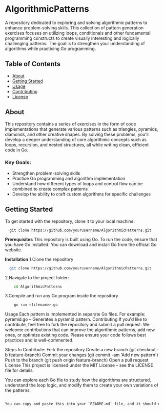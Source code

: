 # AlgorithmicPatterns

A repository dedicated to exploring and solving algorithmic patterns to enhance problem-solving skills. This collection of pattern generation exercises focuses on utilizing loops, conditionals and other fundamental programming constructs to create visually interesting and logically challenging patterns. The goal is to strengthen your understanding of algorithms while practicing Go programming.

## Table of Contents

- [About](#about)
- [Getting Started](#getting-started)
- [Usage](#usage)
- [Contributing](#contributing)
- [License](#license)

## About

This repository contains a series of exercises in the form of code implementations that generate various patterns such as triangles, pyramids, diamonds, and other creative shapes. By solving these problems, you'll develop a deeper understanding of core algorithmic concepts such as loops, recursion, and nested structures, all while writing clean, efficient code in Go.

### Key Goals:
- Strengthen problem-solving skills
- Practice Go programming and algorithm implementation
- Understand how different types of loops and control flow can be combined to create complex patterns
- Develop the ability to craft custom algorithms for specific challenges

## Getting Started

To get started with the repository, clone it to your local machine:

  ```copy
    git clone https://github.com/yourusername/AlgorithmicPatterns.git
```
**Prerequisites**
This repository is built using Go. To run the code, ensure that you have Go installed. You can download and install Go from the official Go website.

**Installation**
1.Clone the repository
```bash
  git clone https://github.com/yourusername/AlgorithmicPatterns.git
```
2.Navigate to the project folder:
```bash
    cd AlgorithmicPatterns
```
3.Compile and run any Go program inside the repository
```bash
    go run <filename>.go
```
Usage
Each pattern is implemented in separate Go files. For example:
pyramid.go – Generates a pyramid pattern.
Contributing
If you'd like to contribute, feel free to fork the repository and submit a pull request. We welcome contributions that can improve the algorithmic patterns, add new ones, or optimize existing code. Please ensure your code follows best practices and is well-commented.

Steps to Contribute:
Fork the repository
Create a new branch (git checkout -b feature-branch)
Commit your changes (git commit -am 'Add new pattern')
Push to the branch (git push origin feature-branch)
Open a pull request
License
This project is licensed under the MIT License – see the LICENSE file for details.

You can explore each Go file to study how the algorithms are structured, understand the loop logic, and modify them to create your own variations of the patterns.
```bash
    
You can copy and paste this into your `README.md` file, and it should work perfectly! Let me know if you need further adjustments.
```
